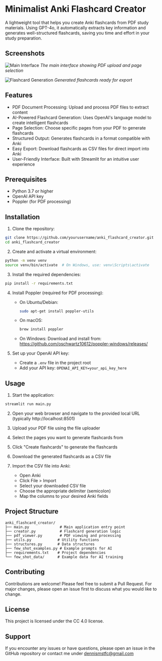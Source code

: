 # Minimalist Anki Flashcard Creator

A lightweight tool that helps you create Anki flashcards from PDF study materials. Using GPT-4o, it automatically extracts key information and generates well-structured flashcards, saving you time and effort in your study preparation.

## Screenshots

![Main Interface](docs/screenshots/main_interface.png)
*The main interface showing PDF upload and page selection*

![Flashcard Generation](docs/screenshots/flashcard_generation.png)
*Generated flashcards ready for export*

## Features

- PDF Document Processing: Upload and process PDF files to extract content
- AI-Powered Flashcard Generation: Uses OpenAI's language model to create intelligent flashcards
- Page Selection: Choose specific pages from your PDF to generate flashcards
- Structured Output: Generates flashcards in a format compatible with Anki
- Easy Export: Download flashcards as CSV files for direct import into Anki
- User-Friendly Interface: Built with Streamlit for an intuitive user experience

## Prerequisites

- Python 3.7 or higher
- OpenAI API key
- Poppler (for PDF processing)

## Installation

1. Clone the repository:
```bash
git clone https://github.com/yourusername/anki_flashcard_creator.git
cd anki_flashcard_creator
```

2. Create and activate a virtual environment:
```bash
python -m venv venv
source venv/bin/activate  # On Windows, use: venv\Scripts\activate
```

3. Install the required dependencies:
```bash
pip install -r requirements.txt
```

4. Install Poppler (required for PDF processing):
   - On Ubuntu/Debian:
     ```bash
     sudo apt-get install poppler-utils
     ```
   - On macOS:
     ```bash
     brew install poppler
     ```
   - On Windows:
     Download and install from: https://github.com/oschwartz10612/poppler-windows/releases/

5. Set up your OpenAI API key:
   - Create a `.env` file in the project root
   - Add your API key: `OPENAI_API_KEY=your_api_key_here`

## Usage

1. Start the application:
```bash
streamlit run main.py
```

2. Open your web browser and navigate to the provided local URL (typically http://localhost:8501)

3. Upload your PDF file using the file uploader

4. Select the pages you want to generate flashcards from

5. Click "Create flashcards" to generate the flashcards

6. Download the generated flashcards as a CSV file

7. Import the CSV file into Anki:
   - Open Anki
   - Click File > Import
   - Select your downloaded CSV file
   - Choose the appropriate delimiter (semicolon)
   - Map the columns to your desired Anki fields

## Project Structure

```
anki_flashcard_creator/
├── main.py              # Main application entry point
├── creator.py           # Flashcard generation logic
├── pdf_viewer.py        # PDF viewing and processing
├── utils.py            # Utility functions
├── structures.py       # Data structures
├── few_shot_examples.py # Example prompts for AI
├── requirements.txt    # Project dependencies
└── few_shot_data/      # Example data for AI training
```

## Contributing

Contributions are welcome! Please feel free to submit a Pull Request. For major changes, please open an issue first to discuss what you would like to change.

## License
This project is licensed under the CC 4.0 license.

## Support

If you encounter any issues or have questions, please open an issue in the GitHub repository or contact me under dennismstfc@gmail.com